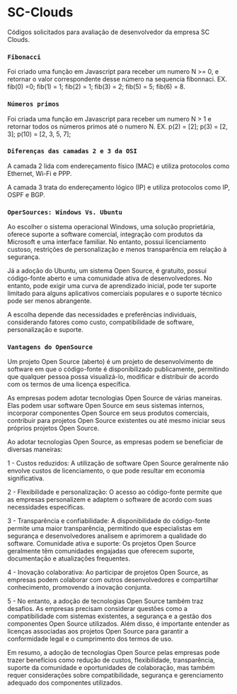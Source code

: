 # SC-Clouds

Códigos solicitados para avaliação de desenvolvedor da empresa SC Clouds.

### `Fibonacci`

Foi criado uma função em Javascript para receber um numero N >= 0, e retornar o valor correspondente desse número na sequencia fibonnaci.
EX. fib(0) =0; fib(1) = 1; fib(2) = 1; fib(3) = 2; fib(5) = 5; fib(6) = 8.

### `Números primos` 
Foi criada uma função em Javascript para receber um numero N > 1 e retornar todos os números primos até o numero N.
EX. p(2) = [2]; p(3) = [2, 3]; p(10) = [2, 3, 5, 7];

### `Diferenças das camadas 2 e 3 da OSI`

A camada 2 lida com endereçamento físico (MAC) e utiliza protocolos como Ethernet, Wi-Fi e PPP.

A camada 3 trata do endereçamento lógico (IP) e utiliza protocolos como IP, OSPF e BGP.


### `OperSources: Windows Vs. Ubuntu`


Ao escolher o sistema operacional Windows, uma solução proprietária, oferece suporte a software comercial, integração com produtos da Microsoft e uma interface familiar. No entanto, possui licenciamento custoso, restrições de personalização e menos transparência em relação à segurança.

Já a adoção do Ubuntu, um sistema Open Source, é gratuito, possui código-fonte aberto e uma comunidade ativa de desenvolvedores. No entanto, pode exigir uma curva de aprendizado inicial, pode ter suporte limitado para alguns aplicativos comerciais populares e o suporte técnico pode ser menos abrangente.

A escolha depende das necessidades e preferências individuais, considerando fatores como custo, compatibilidade de software, personalização e suporte.

### `Vantagens do OpenSource`

Um projeto Open Source (aberto) é um projeto de desenvolvimento de software em que o código-fonte é disponibilizado publicamente, permitindo que qualquer pessoa possa visualizá-lo, modificar e distribuir de acordo com os termos de uma licença específica.

As empresas podem adotar tecnologias Open Source de várias maneiras. Elas podem usar software Open Source em seus sistemas internos, incorporar componentes Open Source em seus produtos comerciais, contribuir para projetos Open Source existentes ou até mesmo iniciar seus próprios projetos Open Source.

Ao adotar tecnologias Open Source, as empresas podem se beneficiar de diversas maneiras:

1 - Custos reduzidos: A utilização de software Open Source geralmente não envolve custos de licenciamento, o que pode resultar em economia significativa.

2 - Flexibilidade e personalização: O acesso ao código-fonte permite que as empresas personalizem e adaptem o software de acordo com suas necessidades específicas.

3 - Transparência e confiabilidade: A disponibilidade do código-fonte permite uma maior transparência, permitindo que especialistas em segurança e desenvolvedores analisem e aprimorem a qualidade do software.
Comunidade ativa e suporte: Os projetos Open Source geralmente têm comunidades engajadas que oferecem suporte, documentação e atualizações frequentes.

4 - Inovação colaborativa: Ao participar de projetos Open Source, as empresas podem colaborar com outros desenvolvedores e compartilhar conhecimento, promovendo a inovação conjunta.

5 - No entanto, a adoção de tecnologias Open Source também traz desafios. As empresas precisam considerar questões como a compatibilidade com sistemas existentes, a segurança e a gestão dos componentes Open Source utilizados. Além disso, é importante entender as licenças associadas aos projetos Open Source para garantir a conformidade legal e o cumprimento dos termos de uso.

Em resumo, a adoção de tecnologias Open Source pelas empresas pode trazer benefícios como redução de custos, flexibilidade, transparência, suporte da comunidade e oportunidades de colaboração, mas também requer considerações sobre compatibilidade, segurança e gerenciamento adequado dos componentes utilizados.
